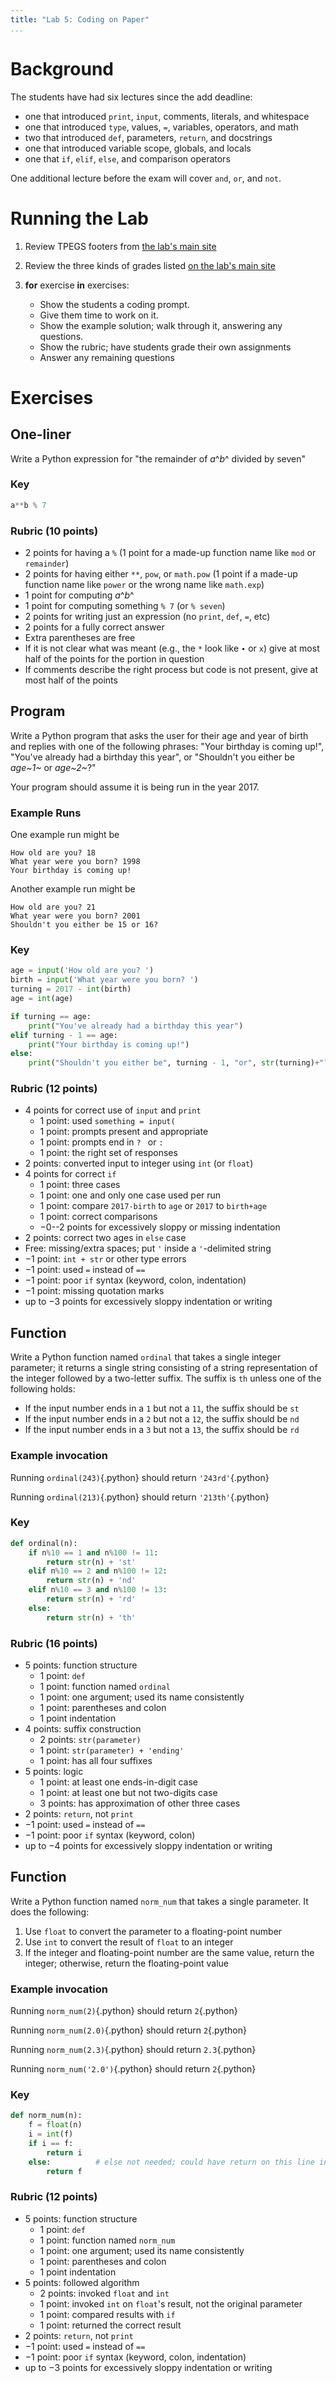 ```yaml
---
title: "Lab 5: Coding on Paper"
...
```


# Background

The students have had six lectures since the add deadline:

-   one that introduced `print`, `input`, comments, literals, and whitespace
-   one that introduced `type`, values, `=`, variables, operators, and math
-   two that introduced `def`, parameters, `return`, and docstrings
-   one that introduced variable scope, globals, and locals
-   one that `if`, `elif`, `else`, and comparison operators

One additional lecture before the exam will cover `and`, `or`, and `not`.

# Running the Lab

1.  Review TPEGS footers from [the lab's main site](lab-5-paper.html#tpegs)
1.  Review the three kinds of grades listed [on the lab's main site](lab-5-paper.html#grading-rubrics)
1.  **for** exercise **in** exercises:

    - Show the students a coding prompt.
    - Give them time to work on it.
    - Show the example solution; walk through it, answering any questions.
    - Show the rubric; have students grade their own assignments
    - Answer any remaining questions


# Exercises

## One-liner

Write a Python expression for "the remainder of _a_^_b_^ divided by seven"


### Key

````python
a**b % 7
````

### Rubric (10 points)

- 2 points for having a `%` (1 point for a made-up function name like `mod` or `remainder`)
- 2 points for having either `**`, `pow`, or `math.pow` (1 point if a made-up function name like `power` or the wrong name like `math.exp`)
- 1 point for computing _a_^_b_^
- 1 point for computing something `% 7` (or `% seven`)
- 2 points for writing just an expression (no `print`, `def`, `=`, etc)
- 2 points for a fully correct answer
- Extra parentheses are free
- If it is not clear what was meant (e.g., the `*` look like `∙` or `x`) give at most half of the points for the portion in question
- If comments describe the right process but code is not present, give at most half of the points

## Program

Write a Python program that asks the user for their age and year of birth and replies with one of the following phrases: "Your birthday is coming up!", "You've already had a birthday this year", or "Shouldn't you either be _age~1~_ or _age~2~_?"

Your program should assume it is being run in the year 2017.

### Example Runs

One example run might be

    How old are you? 18
    What year were you born? 1998
    Your birthday is coming up!

Another example run might be

    How old are you? 21
    What year were you born? 2001
    Shouldn't you either be 15 or 16?

### Key

````python
age = input('How old are you? ')
birth = input('What year were you born? ')
turning = 2017 - int(birth)
age = int(age)

if turning == age:
    print("You've already had a birthday this year")
elif turning - 1 == age:
    print("Your birthday is coming up!")
else:
    print("Shouldn't you either be", turning - 1, "or", str(turning)+"?")
````

### Rubric (12 points)

- 4 points for correct use of `input` and `print`
    - 1 point: used `something = input(`
    - 1 point: prompts present and appropriate 
    - 1 point: prompts end in `? ` or `: `
    - 1 point: the right set of responses
- 2 points: converted input to integer using `int` (or `float`)
- 4 points for correct `if`
    - 1 point: three cases
    - 1 point: one and only one case used per run
    - 1 point: compare `2017-birth` to `age` or `2017` to `birth+age`
    - 1 point: correct comparisons
    - &minus;0--2 points for excessively sloppy or missing indentation
- 2 points: correct two ages in `else` case
- Free: missing/extra spaces; put `'` inside a `'`-delimited string
- &minus;1 point: `int + str` or other type errors
- &minus;1 point: used `=` instead of `==`
- &minus;1 point: poor `if` syntax (keyword, colon, indentation)
- &minus;1 point: missing quotation marks
- up to &minus;3 points for excessively sloppy indentation or writing

## Function

Write a Python function named `ordinal` that takes a single integer parameter; it returns a single string consisting of a string representation of the integer followed by a two-letter suffix.
The suffix is `th` unless one of the following holds:

- If the input number ends in a `1` but not a `11`, the suffix should be `st`
- If the input number ends in a `2` but not a `12`, the suffix should be `nd`
- If the input number ends in a `3` but not a `13`, the suffix should be `rd`

### Example invocation

Running `ordinal(243)`{.python} should return `'243rd'`{.python}

Running `ordinal(213)`{.python} should return `'213th'`{.python}

### Key

````python
def ordinal(n):
    if n%10 == 1 and n%100 != 11: 
        return str(n) + 'st'
    elif n%10 == 2 and n%100 != 12: 
        return str(n) + 'nd'
    elif n%10 == 3 and n%100 != 13: 
        return str(n) + 'rd'
    else:
        return str(n) + 'th'
````

### Rubric (16 points)

- 5 points: function structure
    - 1 point: `def`
    - 1 point: function named `ordinal`
    - 1 point: one argument; used its name consistently
    - 1 point: parentheses and colon
    - 1 point indentation
- 4 points: suffix construction
    - 2 points: `str(parameter)`
    - 1 point: `str(parameter) + 'ending'`
    - 1 point: has all four suffixes
- 5 points: logic
    - 1 point: at least one ends-in-digit case
    - 1 point: at least one but not two-digits case
    - 3 points: has approximation of other three cases
- 2 points: `return`, not `print`
- &minus;1 point: used `=` instead of `==`
- &minus;1 point: poor `if` syntax (keyword, colon)
- up to &minus;4 points for excessively sloppy indentation or writing

## Function

Write a Python function named `norm_num` that takes a single parameter.  It does the following:

1. Use `float` to convert the parameter to a floating-point number
2. Use `int` to convert the result of `float` to an integer
3. If the integer and floating-point number are the same value, return the integer; otherwise, return the floating-point value

### Example invocation

Running `norm_num(2)`{.python} should return `2`{.python}

Running `norm_num(2.0)`{.python} should return `2`{.python}

Running `norm_num(2.3)`{.python} should return `2.3`{.python}

Running `norm_num('2.0')`{.python} should return `2`{.python}

### Key

````python
def norm_num(n):
    f = float(n)
    i = int(f)
    if i == f:
        return i
    else:          # else not needed; could have return on this line instead
        return f
````

### Rubric (12 points)

- 5 points: function structure
    - 1 point: `def`
    - 1 point: function named `norm_num`
    - 1 point: one argument; used its name consistently
    - 1 point: parentheses and colon
    - 1 point indentation
- 5 points: followed algorithm
    - 2 points: invoked `float` and `int`
    - 1 point: invoked `int` on `float`'s result, not the original parameter
    - 1 point: compared results with `if`
    - 1 point: returned the correct result
- 2 points: `return`, not `print`
- &minus;1 point: used `=` instead of `==`
- &minus;1 point: poor `if` syntax (keyword, colon, indentation)
- up to &minus;3 points for excessively sloppy indentation or writing
